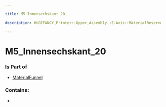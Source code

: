 ```yaml
---

title: M5_Innensechskant_20

description: HUGEFANCY_Printer::Upper_Assembly::Z-Axis::MaterialReservoir::MaterialFunnel::M5_Innensechskant_20

---
```

# M5_Innensechskant_20
<script>
    var geoarray = '{"M5_Innensechskant_20": {}}';
</script>
<script>
    var basepath = '/assets/HUGEFANCY_Printer/Upper_Assembly/Z-Axis/MaterialReservoir/MaterialFunnel/';
</script>
<link rel="stylesheet" href="/css/container.css">

<div id="container"></div>

<!-- these are the required scripts for the three.js scene -->
<script src="/lib/three.min.js"></script>
<script src="/lib/OrbitControls.js"></script>
<script src="/lib/RectAreaLightUniformsLib.js"></script>
<!-- this is your app's lib file -->
<script src="/lib/triceratops_app.js"></script>
### Is Part of
- [MaterialFunnel](../MaterialFunnel)  

### Contains:
- [](./M5_Innensechskant_20/)

